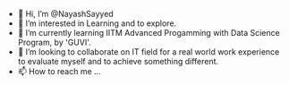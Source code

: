 - 👋 Hi, I’m @NayashSayyed
- 👀 I’m interested in Learning and to explore.
- 🌱 I’m currently learning IITM Advanced Progamming with Data Science Program, by 'GUVI'.
- 💞️ I’m looking to collaborate on IT field for a real world work experience to evaluate myself and to achieve something different. 
- 📫 How to reach me ...

<!---
NayashSayyed/ME is a ✨ special ✨ repository because its `README.md` (this file) appears on your GitHub profile.
You can click the Preview link to take a look at your changes.
--->
